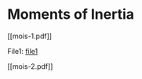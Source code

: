 # Moments of Inertia

[[mois-1.pdf]] 

File1: [file1](Research-Materials/Ragnarsson-Book-Notes/Index/moments-of-inertia/mois-1.pdf)

[[mois-2.pdf]]